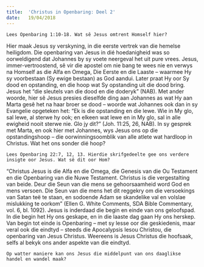 ```yaml
---
title:  'Christus in Openbaring: Deel 2'
date:   19/04/2018
---
```


`Lees Openbaring 1:10-18. Wat sê Jesus omtrent Homself hier?` 

Hier maak Jesus sy verskyning, in die eerste vertrek van die hemelse heiligdom. Die openbaring van Jesus in dié hoedanigheid was so oorweldigend dat Johannes by sy voete neergeval het uit pure vrees. Jesus, immer-vertroostend, sê vir die apostel om nie bang te wees nie en verwys na Homself as die Alfa en Omega, Die Eerste en die Laaste – waarmee Hy sy voorbestaan (Sy ewige bestaan) as God aandui. Later praat Hy oor Sy dood en opstanding, en die hoop wat Sy opstanding uit die dood bring. Jesus het “die sleutels van die dood en die doderyk” (NAB). Met ander woorde, hier sê Jesus presies dieselfde ding aan Johannes as wat Hy aan Marta gesê het na haar broer se dood – woorde wat Johannes ook dan in sy Evangelie opgeteken het: “Ek is die opstanding en die lewe. Wie in My glo, sal lewe, al sterwe hy ook; en elkeen wat lewe en in My glo, sal in alle ewigheid nooit sterwe nie. Glo jy dit?” (Joh. 11:25, 26, NAB). In sy gesprek met Marta, en ook hier met Johannes, wys Jesus ons op die opstandingshoop – die oorwinningsoomblik van alle atlete wat hardloop in Christus. Wat het ons sonder dié hoop? 

`Lees Openbaring 22:7, 12, 13. Hierdie skrifgedeelte gee ons verdere insigte oor Jesus. Wat sê dit oor Hom?` 

“Christus Jesus is die Alfa en die Omega, die Genesis van die Ou Testament en die Openbaring van die Nuwe Testament. Christus is die vergestalting van beide. Deur die Seun van die mens se gehoorsaamheid word God en mens versoen. Die Seun van die mens het dit reggekry om die versoekings van Satan teë te staan, en sodoende Adam se skandelike val en volslae mislukking te oorkom” (Ellen G. White Comments, SDA Bible Commentary, vol. 6, bl. 1092). Jesus is inderdaad die begin en einde van ons geloofspad. In die begin het Hy ons geskape, en in die laaste dag gaan Hy ons herskep. Van begin tot einde is Openbaring – met sy lesse oor die geskiedenis, maar veral ook die eindtyd – steeds die Apocalypsis Iesou Christou, die openbaring van Jesus Christus. Weereens is Jesus Christus die hoofsaak, selfs al bekyk ons ander aspekte van die eindtyd. 

`Op watter maniere kan ons Jesus die middelpunt van ons daaglikse handel en wandel maak?`